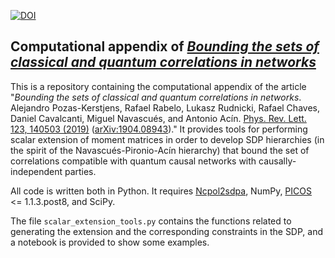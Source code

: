[![DOI](https://zenodo.org/badge/DOI/10.5281/zenodo.2646262.svg)](https://doi.org/10.5281/zenodo.2646262)

## Computational appendix of *[Bounding the sets of classical and quantum correlations in networks](https://arxiv.org/abs/1904.08943)*

This is a repository containing the computational appendix of the article "*Bounding the sets of classical and quantum correlations in networks*. Alejandro Pozas-Kerstjens, Rafael Rabelo, Lukasz Rudnicki, Rafael Chaves, Daniel Cavalcanti, Miguel Navascués, and Antonio Acín. [Phys. Rev. Lett. 123, 140503 (2019)](https://journals.aps.org/prl/abstract/10.1103/PhysRevLett.123.140503) ([arXiv:1904.08943](https://arxiv.org/abs/1904.08943))." It provides tools for performing scalar extension of moment matrices in order to develop SDP hierarchies (in the spirit of the Navascués-Pironio-Acín hierarchy) that bound the set of correlations compatible with quantum causal networks with causally-independent parties.

All code is written both in Python. It requires [Ncpol2sdpa](https://ncpol2sdpa.readthedocs.io/en/stable/), NumPy, [PICOS](https://picos-api.gitlab.io/picos/) <= 1.1.3.post8, and SciPy.

The file `scalar_extension_tools.py` contains the functions related to generating the extension and the corresponding constraints in the SDP, and a notebook is provided to show some examples.

